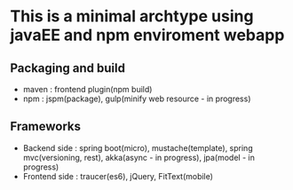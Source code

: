 # This is a minimal archtype using javaEE and npm enviroment webapp

## Packaging and build
  - maven : frontend plugin(npm build)
  - npm : jspm(package), gulp(minify web resource - in progress)

## Frameworks
  - Backend side : spring boot(micro), mustache(template), spring mvc(versioning, rest), akka(async - in progress), jpa(model - in progress) 
  - Frontend side : traucer(es6), jQuery, FitText(mobile)

